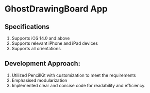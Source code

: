 # GhostDrawingBoard App

## Specifications
1. Supports iOS 14.0 and above
2. Supports relevant iPhone and iPad devices
3. Supports all orientations

## Development Approach:
1. Utilized PencilKit with customization to meet the requirements
2. Emphasised modularization
3. Implemented clear and concise code for readability and efficiency.

    




